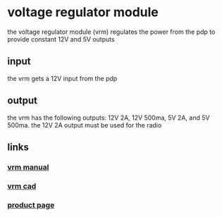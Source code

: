 # voltage regulator module

the voltage regulator module (vrm) regulates the power from the pdp to provide constant 12V and 5V outputs

## input

the vrm gets a 12V input from the pdp

## output

the vrm has the following outputs: 12V 2A, 12V 500ma, 5V 2A, and 5V 500ma. the 12V 2A output must be used for the radio

## links

### [vrm manual](http://www.ctr-electronics.com/VRM%20User's%20Guide.pdf)
### [vrm cad](http://www.ctr-electronics.com/downloads/cad/VRM_CAD.zip)
### [product page](http://www.ctr-electronics.com/vrm.html)